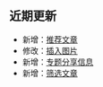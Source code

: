 ## 近期更新

- 新增：[推荐文章](chapter23.html)
- 修改：[插入图片](chapter22.html)
- 新增：[专题分享信息](chapter13-6.html)
- 新增：[筛选文章](chapter21.html)



